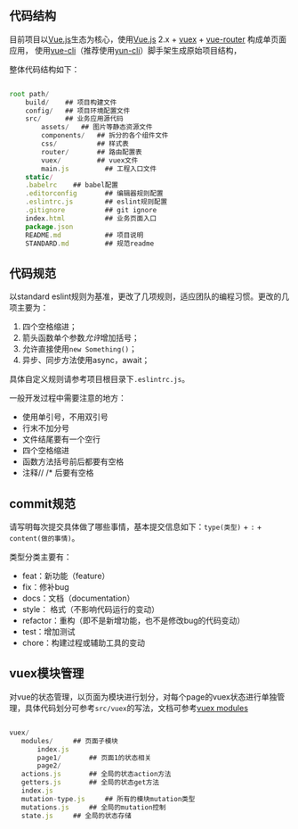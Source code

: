 
## 代码结构

目前项目以[Vue.js](https://vuejs.org/)生态为核心，使用[Vue.js](https://vuejs.org/) 2.x + [vuex](https://vuex.vuejs.org/zh-cn/) +
 [vue-router](http://router.vuejs.org/) 构成单页面应用，
使用[vue-cli](https://github.com/vuejs/vue-cli)（推荐使用[yun-cli](https://github.com/yun-ui/yun-cli)）脚手架生成原始项目结构，

整体代码结构如下：

``` javascript

root path/
    build/    ## 项目构建文件
    config/   ## 项目环境配置文件
    src/      ## 业务应用源代码
        assets/   ## 图片等静态资源文件
        components/   ## 拆分的各个组件文件
        css/          ## 样式表
        router/       ## 路由配置表
        vuex/         ## vuex文件
        main.js         ## 工程入口文件
    static/
    .babelrc    ## babel配置
    .editorconfig       ## 编辑器规则配置
    .eslintrc.js        ## eslint规则配置
    .gitignore          ## git ignore
    index.html          ## 业务页面入口
    package.json
    README.md           ## 项目说明
    STANDARD.md         ## 规范readme

```

## 代码规范

以standard eslint规则为基准，更改了几项规则，适应团队的编程习惯。更改的几项主要为：

1. 四个空格缩进；
2. 箭头函数单个参数*允许*增加括号；
3. 允许直接使用`new Something()`；
4. 异步、同步方法使用async，await；

具体自定义规则请参考项目根目录下`.eslintrc.js`。

一般开发过程中需要注意的地方：
* 使用单引号，不用双引号
* 行末不加分号
* 文件结尾要有一个空行
* 四个空格缩进
* 函数方法括号前后都要有空格
* 注释// /* 后要有空格

## commit规范

请写明每次提交具体做了哪些事情，基本提交信息如下：`type(类型)` + `:` + `content(做的事情)`。

类型分类主要有：
* feat：新功能（feature）
* fix：修补bug
* docs：文档（documentation）
* style： 格式（不影响代码运行的变动）
* refactor：重构（即不是新增功能，也不是修改bug的代码变动）
* test：增加测试
* chore：构建过程或辅助工具的变动

## vuex模块管理

对vue的状态管理，以页面为模块进行划分，对每个page的vuex状态进行单独管理，具体代码划分可参考`src/vuex`的写法，文档可参考[vuex modules](https://vuex.vuejs.org/zh-cn/modules.html)

``` javascript

vuex/
   modules/     ## 页面子模块
       index.js
       page1/       ## 页面1的状态相关
       page2/
   actions.js       ## 全局的状态action方法
   getters.js       ## 全局的状态get方法
   index.js
   mutation-type.js     ## 所有的模块mutation类型
   mutations.js     ## 全局的mutation控制
   state.js     ## 全局的状态存储

```
